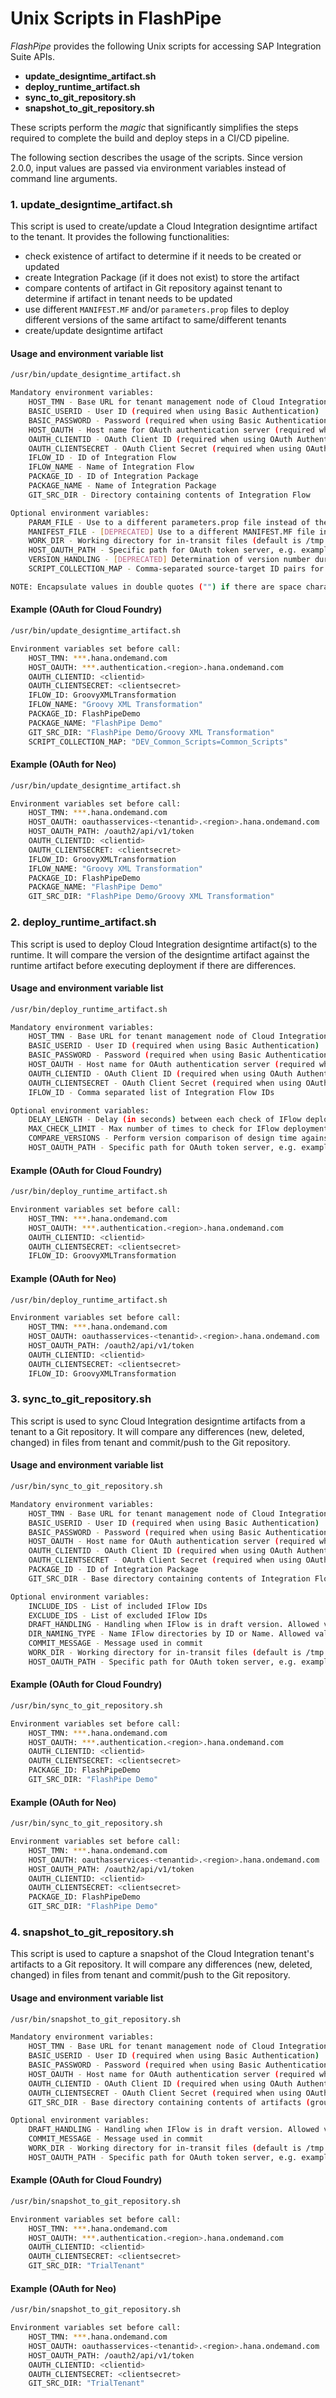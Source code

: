 # Unix Scripts in FlashPipe

_FlashPipe_ provides the following Unix scripts for accessing SAP Integration Suite APIs.
- **update_designtime_artifact.sh**
- **deploy_runtime_artifact.sh**
- **sync_to_git_repository.sh**
- **snapshot_to_git_repository.sh**

These scripts perform the _magic_ that significantly simplifies the steps required to complete the build and deploy steps in a CI/CD pipeline.

The following section describes the usage of the scripts. Since version 2.0.0, input values are passed via environment variables instead of command line arguments.

### 1. update_designtime_artifact.sh
This script is used to create/update a Cloud Integration designtime artifact to the tenant. It provides the following functionalities:
- check existence of artifact to determine if it needs to be created or updated
- create Integration Package (if it does not exist) to store the artifact
- compare contents of artifact in Git repository against tenant to determine if artifact in tenant needs to be updated
- use different `MANIFEST.MF` and/or `parameters.prop` files to deploy different versions of the same artifact to same/different tenants
- create/update designtime artifact


#### Usage and environment variable list
```bash
/usr/bin/update_designtime_artifact.sh

Mandatory environment variables:
    HOST_TMN - Base URL for tenant management node of Cloud Integration (excluding the https:// prefix)
    BASIC_USERID - User ID (required when using Basic Authentication)
    BASIC_PASSWORD - Password (required when using Basic Authentication)
    HOST_OAUTH - Host name for OAuth authentication server (required when using OAuth Authentication, excluding the https:// prefix)
    OAUTH_CLIENTID - OAuth Client ID (required when using OAuth Authentication)
    OAUTH_CLIENTSECRET - OAuth Client Secret (required when using OAuth Authentication)
    IFLOW_ID - ID of Integration Flow
    IFLOW_NAME - Name of Integration Flow
    PACKAGE_ID - ID of Integration Package
    PACKAGE_NAME - Name of Integration Package
    GIT_SRC_DIR - Directory containing contents of Integration Flow

Optional environment variables:
    PARAM_FILE - Use to a different parameters.prop file instead of the default in src/main/resources/
    MANIFEST_FILE - [DEPRECATED] Use to a different MANIFEST.MF file instead of the default in META-INF/
    WORK_DIR - Working directory for in-transit files (default is /tmp if not set)
    HOST_OAUTH_PATH - Specific path for OAuth token server, e.g. example /oauth2/api/v1/token for Neo environments (default is /oauth/token if not set for CF environments)
    VERSION_HANDLING - [DEPRECATED] Determination of version number during artifact update
    SCRIPT_COLLECTION_MAP - Comma-separated source-target ID pairs for converting script collection references during upload/update

NOTE: Encapsulate values in double quotes ("") if there are space characters in them
```

#### Example (OAuth for Cloud Foundry)
```bash
/usr/bin/update_designtime_artifact.sh

Environment variables set before call:
    HOST_TMN: ***.hana.ondemand.com
    HOST_OAUTH: ***.authentication.<region>.hana.ondemand.com
    OAUTH_CLIENTID: <clientid>
    OAUTH_CLIENTSECRET: <clientsecret>
    IFLOW_ID: GroovyXMLTransformation
    IFLOW_NAME: "Groovy XML Transformation"
    PACKAGE_ID: FlashPipeDemo
    PACKAGE_NAME: "FlashPipe Demo"
    GIT_SRC_DIR: "FlashPipe Demo/Groovy XML Transformation"
    SCRIPT_COLLECTION_MAP: "DEV_Common_Scripts=Common_Scripts"
```

#### Example (OAuth for Neo)
```bash
/usr/bin/update_designtime_artifact.sh

Environment variables set before call:
    HOST_TMN: ***.hana.ondemand.com
    HOST_OAUTH: oauthasservices-<tenantid>.<region>.hana.ondemand.com
    HOST_OAUTH_PATH: /oauth2/api/v1/token
    OAUTH_CLIENTID: <clientid>
    OAUTH_CLIENTSECRET: <clientsecret>
    IFLOW_ID: GroovyXMLTransformation
    IFLOW_NAME: "Groovy XML Transformation"
    PACKAGE_ID: FlashPipeDemo
    PACKAGE_NAME: "FlashPipe Demo"
    GIT_SRC_DIR: "FlashPipe Demo/Groovy XML Transformation"
```

### 2. deploy_runtime_artifact.sh
This script is used to deploy Cloud Integration designtime artifact(s) to the runtime. It will compare the version of the designtime artifact against the runtime artifact before executing deployment if there are differences.


#### Usage and environment variable list
```bash
/usr/bin/deploy_runtime_artifact.sh

Mandatory environment variables:
    HOST_TMN - Base URL for tenant management node of Cloud Integration (excluding the https:// prefix)
    BASIC_USERID - User ID (required when using Basic Authentication)
    BASIC_PASSWORD - Password (required when using Basic Authentication)
    HOST_OAUTH - Host name for OAuth authentication server (required when using OAuth Authentication, excluding the https:// prefix)
    OAUTH_CLIENTID - OAuth Client ID (required when using OAuth Authentication)
    OAUTH_CLIENTSECRET - OAuth Client Secret (required when using OAuth Authentication)
    IFLOW_ID - Comma separated list of Integration Flow IDs

Optional environment variables:
    DELAY_LENGTH - Delay (in seconds) between each check of IFlow deployment status (default to 30 if not set)
    MAX_CHECK_LIMIT - Max number of times to check for IFlow deployment status (default to 10 if not set)
    COMPARE_VERSIONS - Perform version comparison of design time against runtime before deployment. Allowed values: true (default), false
    HOST_OAUTH_PATH - Specific path for OAuth token server, e.g. example /oauth2/api/v1/token for Neo environments (default is /oauth/token if not set for CF environments)
```

#### Example (OAuth for Cloud Foundry)
```bash
/usr/bin/deploy_runtime_artifact.sh

Environment variables set before call:
    HOST_TMN: ***.hana.ondemand.com
    HOST_OAUTH: ***.authentication.<region>.hana.ondemand.com
    OAUTH_CLIENTID: <clientid>
    OAUTH_CLIENTSECRET: <clientsecret>
    IFLOW_ID: GroovyXMLTransformation
```

#### Example (OAuth for Neo)
```bash
/usr/bin/deploy_runtime_artifact.sh

Environment variables set before call:
    HOST_TMN: ***.hana.ondemand.com
    HOST_OAUTH: oauthasservices-<tenantid>.<region>.hana.ondemand.com
    HOST_OAUTH_PATH: /oauth2/api/v1/token
    OAUTH_CLIENTID: <clientid>
    OAUTH_CLIENTSECRET: <clientsecret>
    IFLOW_ID: GroovyXMLTransformation
```

### 3. sync_to_git_repository.sh
This script is used to sync Cloud Integration designtime artifacts from a tenant to a Git repository. It will compare any differences (new, deleted, changed) in files from tenant and commit/push to the Git repository.


#### Usage and environment variable list
```bash
/usr/bin/sync_to_git_repository.sh

Mandatory environment variables:
    HOST_TMN - Base URL for tenant management node of Cloud Integration (excluding the https:// prefix)
    BASIC_USERID - User ID (required when using Basic Authentication)
    BASIC_PASSWORD - Password (required when using Basic Authentication)
    HOST_OAUTH - Host name for OAuth authentication server (required when using OAuth Authentication, excluding the https:// prefix)
    OAUTH_CLIENTID - OAuth Client ID (required when using OAuth Authentication)
    OAUTH_CLIENTSECRET - OAuth Client Secret (required when using OAuth Authentication)
    PACKAGE_ID - ID of Integration Package
    GIT_SRC_DIR - Base directory containing contents of Integration Flow(s)

Optional environment variables:
    INCLUDE_IDS - List of included IFlow IDs
    EXCLUDE_IDS - List of excluded IFlow IDs
    DRAFT_HANDLING - Handling when IFlow is in draft version. Allowed values: SKIP (default), ADD, ERROR
    DIR_NAMING_TYPE - Name IFlow directories by ID or Name. Allowed values: ID (default), NAME
    COMMIT_MESSAGE - Message used in commit
    WORK_DIR - Working directory for in-transit files (default is /tmp if not set)
    HOST_OAUTH_PATH - Specific path for OAuth token server, e.g. example /oauth2/api/v1/token for Neo environments (default is /oauth/token if not set for CF environments)
```

#### Example (OAuth for Cloud Foundry)
```bash
/usr/bin/sync_to_git_repository.sh

Environment variables set before call:
    HOST_TMN: ***.hana.ondemand.com
    HOST_OAUTH: ***.authentication.<region>.hana.ondemand.com
    OAUTH_CLIENTID: <clientid>
    OAUTH_CLIENTSECRET: <clientsecret>
    PACKAGE_ID: FlashPipeDemo
    GIT_SRC_DIR: "FlashPipe Demo"
```

#### Example (OAuth for Neo)
```bash
/usr/bin/sync_to_git_repository.sh

Environment variables set before call:
    HOST_TMN: ***.hana.ondemand.com
    HOST_OAUTH: oauthasservices-<tenantid>.<region>.hana.ondemand.com
    HOST_OAUTH_PATH: /oauth2/api/v1/token
    OAUTH_CLIENTID: <clientid>
    OAUTH_CLIENTSECRET: <clientsecret>
    PACKAGE_ID: FlashPipeDemo
    GIT_SRC_DIR: "FlashPipe Demo"
```

### 4. snapshot_to_git_repository.sh
This script is used to capture a snapshot of the Cloud Integration tenant's artifacts to a Git repository. It will compare any differences (new, deleted, changed) in files from tenant and commit/push to the Git repository.


#### Usage and environment variable list
```bash
/usr/bin/snapshot_to_git_repository.sh

Mandatory environment variables:
    HOST_TMN - Base URL for tenant management node of Cloud Integration (excluding the https:// prefix)
    BASIC_USERID - User ID (required when using Basic Authentication)
    BASIC_PASSWORD - Password (required when using Basic Authentication)
    HOST_OAUTH - Host name for OAuth authentication server (required when using OAuth Authentication, excluding the https:// prefix)
    OAUTH_CLIENTID - OAuth Client ID (required when using OAuth Authentication)
    OAUTH_CLIENTSECRET - OAuth Client Secret (required when using OAuth Authentication)
    GIT_SRC_DIR - Base directory containing contents of artifacts (grouped into packages)

Optional environment variables:
    DRAFT_HANDLING - Handling when IFlow is in draft version. Allowed values: SKIP (default), ADD, ERROR
    COMMIT_MESSAGE - Message used in commit
    WORK_DIR - Working directory for in-transit files (default is /tmp if not set)
    HOST_OAUTH_PATH - Specific path for OAuth token server, e.g. example /oauth2/api/v1/token for Neo environments (default is /oauth/token if not set for CF environments)
```

#### Example (OAuth for Cloud Foundry)
```bash
/usr/bin/snapshot_to_git_repository.sh

Environment variables set before call:
    HOST_TMN: ***.hana.ondemand.com
    HOST_OAUTH: ***.authentication.<region>.hana.ondemand.com
    OAUTH_CLIENTID: <clientid>
    OAUTH_CLIENTSECRET: <clientsecret>
    GIT_SRC_DIR: "TrialTenant"
```

#### Example (OAuth for Neo)
```bash
/usr/bin/snapshot_to_git_repository.sh

Environment variables set before call:
    HOST_TMN: ***.hana.ondemand.com
    HOST_OAUTH: oauthasservices-<tenantid>.<region>.hana.ondemand.com
    HOST_OAUTH_PATH: /oauth2/api/v1/token
    OAUTH_CLIENTID: <clientid>
    OAUTH_CLIENTSECRET: <clientsecret>
    GIT_SRC_DIR: "TrialTenant"
```
